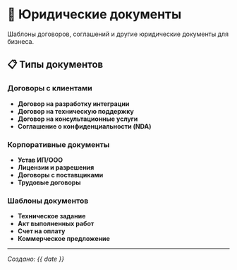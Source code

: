 # 📄 Юридические документы

Шаблоны договоров, соглашений и другие юридические документы для бизнеса.

## 📋 Типы документов

### Договоры с клиентами
- **Договор на разработку интеграции**
- **Договор на техническую поддержку**
- **Договор на консультационные услуги**
- **Соглашение о конфиденциальности (NDA)**

### Корпоративные документы
- **Устав ИП/ООО**
- **Лицензии и разрешения**
- **Договоры с поставщиками**
- **Трудовые договоры**

### Шаблоны документов
- **Техническое задание**
- **Акт выполненных работ**
- **Счет на оплату**
- **Коммерческое предложение**

---
*Создано: {{ date }}*
